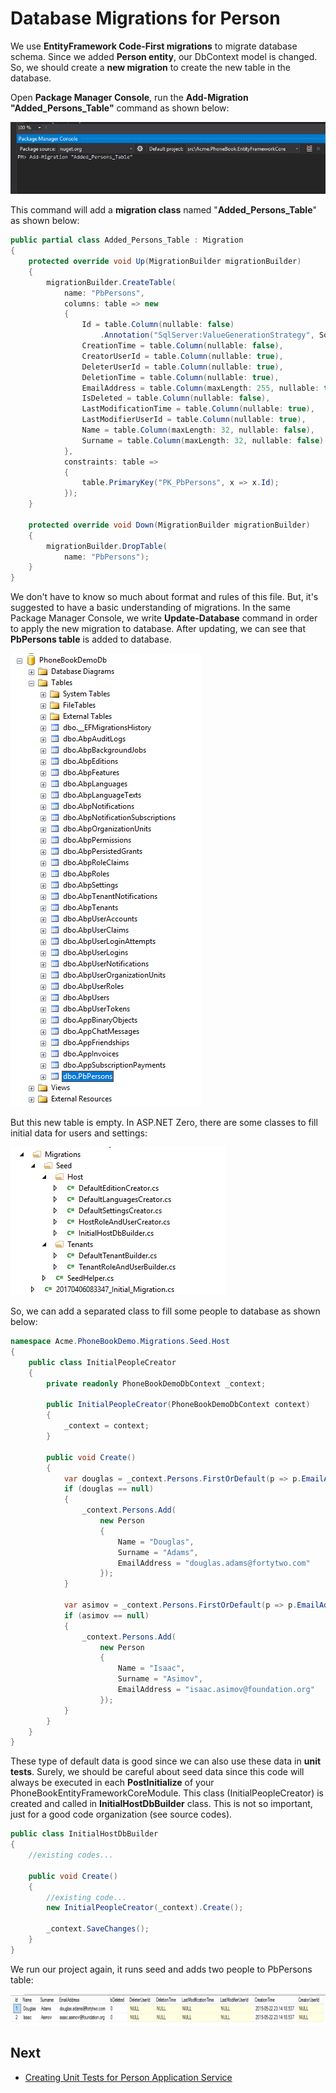 # Database Migrations for Person

We use **EntityFramework Code-First migrations** to migrate database
schema. Since we added **Person entity**, our DbContext model is
changed. So, we should create a **new migration** to create the new
table in the database.

Open **Package Manager Console**, run the **Add-Migration
"Added\_Persons\_Table"** command as shown below:

<img src="images/phonebook-migrations-core-3.png" alt="Entity Framework Code First Migration" class="img-thumbnail" />

This command will add a **migration class** named
"**Added\_Persons\_Table**" as shown below:

```csharp
public partial class Added_Persons_Table : Migration
{
    protected override void Up(MigrationBuilder migrationBuilder)
    {
        migrationBuilder.CreateTable(
            name: "PbPersons",
            columns: table => new
            {
                Id = table.Column(nullable: false)
                    .Annotation("SqlServer:ValueGenerationStrategy", SqlServerValueGenerationStrategy.IdentityColumn),
                CreationTime = table.Column(nullable: false),
                CreatorUserId = table.Column(nullable: true),
                DeleterUserId = table.Column(nullable: true),
                DeletionTime = table.Column(nullable: true),
                EmailAddress = table.Column(maxLength: 255, nullable: true),
                IsDeleted = table.Column(nullable: false),
                LastModificationTime = table.Column(nullable: true),
                LastModifierUserId = table.Column(nullable: true),
                Name = table.Column(maxLength: 32, nullable: false),
                Surname = table.Column(maxLength: 32, nullable: false)
            },
            constraints: table =>
            {
                table.PrimaryKey("PK_PbPersons", x => x.Id);
            });
    }

    protected override void Down(MigrationBuilder migrationBuilder)
    {
        migrationBuilder.DropTable(
            name: "PbPersons");
    }
}
```

We don't have to know so much about format and rules of this file. But,
it's suggested to have a basic understanding of migrations. In the same
Package Manager Console, we write **Update-Database** command in order
to apply the new migration to database. After updating, we can see that
**PbPersons table** is added to database.

<img src="images/phonebook-tables-spa.png" alt="Phonebook tables" class="img-thumbnail" />

But this new table is empty. In ASP.NET Zero, there are some classes to
fill initial data for users and settings:

<img src="images/aspnet-core-ef-seed-1.png" alt="Seed folders" class="img-thumbnail" />

So, we can add a separated class to fill some people to database as
shown below:

```csharp
namespace Acme.PhoneBookDemo.Migrations.Seed.Host
{
    public class InitialPeopleCreator
    {
        private readonly PhoneBookDemoDbContext _context;

        public InitialPeopleCreator(PhoneBookDemoDbContext context)
        {
            _context = context;
        }

        public void Create()
        {
            var douglas = _context.Persons.FirstOrDefault(p => p.EmailAddress == "douglas.adams@fortytwo.com");
            if (douglas == null)
            {
                _context.Persons.Add(
                    new Person
                    {
                        Name = "Douglas",
                        Surname = "Adams",
                        EmailAddress = "douglas.adams@fortytwo.com"
                    });
            }

            var asimov = _context.Persons.FirstOrDefault(p => p.EmailAddress == "isaac.asimov@foundation.org");
            if (asimov == null)
            {
                _context.Persons.Add(
                    new Person
                    {
                        Name = "Isaac",
                        Surname = "Asimov",
                        EmailAddress = "isaac.asimov@foundation.org"
                    });
            }
        }
    }
}
```

These type of default data is good since we can also use these data in
**unit tests**. Surely, we should be careful about seed data since this
code will always be executed in each **PostInitialize** of your
PhoneBookEntityFrameworkCoreModule. This class (InitialPeopleCreator) is
created and called in **InitialHostDbBuilder** class. This is not so
important, just for a good code organization (see source codes).

```csharp
public class InitialHostDbBuilder
{
    //existing codes...

    public void Create()
    {
        //existing code...
        new InitialPeopleCreator(_context).Create();

        _context.SaveChanges();
    }
}
```

We run our project again, it runs seed and adds two people to PbPersons
table:

<img src="images/phonebook-persons-table-initial-data.png" alt="Persons initial data" class="img-thumbnail" width="720" height="50" />

## Next

- [Creating Unit Tests for Person Application Service](Developing-Step-By-Step-Angular-DevExtreme-Creating-Unit-Tests-for-Person-Application-Service)